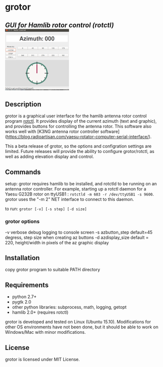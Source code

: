 # grotor
*GUI for Hamlib rotor control (rotctl)*
<img src="./img/grotor.png" height="200">
---
## Description
grotor is a graphical user interface for the hamlib antenna rotor control program [rotctl](http://hamlib.sourceforge.net/manuals/hamlib.html#rotctl). It provides display of the current azimuth (text and graphic), and provides buttons for controlling the antenna rotor.  This software also works well with [K3NG antenna rotor controller software] (https://blog.radioartisan.com/yaesu-rotator-computer-serial-interface/). 

This a beta release of grotor, so the options and configration settings are limited. Future releases will provide the ability to configure grotor/rotctl, as well as adding elevation display and control.

## Commands
setup: grotor requires hamlib to be installed, and rotctld to be running on an antenna rotor controller. For example, starting up a rotctl daemon for a Yaesu G232B rotor on ttyUSB1 : `rotctld -m 603 -r /dev/ttyUSB1 -s 9600`.   grotor uses the "-m 2" NET interface to connect to this daemon. 

to run: `grotor [-v] [-s step] [-d size]  `
### grotor options
 -v verbose debug logging to console screen
 -s azbutton\_step default=45 degress, step size when creating az buttons
 -d azdisplay\_size default = 220, height/width in pixels of the az graphic display

## Installation

copy grotor program to suitable PATH directory

## Requirements
+ python 2.7+
+ pygtk 2.0
+ other python libraries: subprocess, math, logging, getopt
+ hamlib 2.0+ (requires rotctl)

grotor is developed and tested  on Linux (Ubuntu 15.10).  Modifications for other OS environments have not been done, but it should be able to work on Windows/Mac with minor modifications.
## License
grotor is licensed under MIT License.







